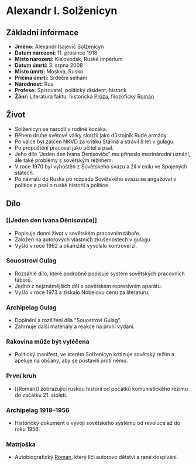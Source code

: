 # Alexandr I. Solženicyn

## Základní informace

- **Jméno:** Alexandr Isajevič Solženicyn
- **Datum narození:** 11. prosince 1918
- **Místo narození:** Kislovodsk, Ruské impérium
- **Datum úmrtí:** 3. srpna 2008
- **Místo úmrtí:** Moskva, Rusko
- **Příčina úmrtí:** Srdeční selhání
- **Národnost:** Rus
- **Profese:** Spisovatel, politický disident, historik
- **Žánr:** Literatura faktu, historická [Próza](Próza.md), filozofický [Román](Román.md)

## Život

- Solženicyn se narodil v rodině kozáka.
- Během druhé světové války sloužil jako důstojník Rudé armády.
- Po válce byl zatčen NKVD za kritiku Stalina a strávil 8 let v gulagu.
- Po propuštění pracoval jako učitel a psal.
- Jeho dílo "Jeden den Ivana Denisoviče" mu přineslo mezinárodní uznání, ale také problémy s sovětským režimem.
- V roce 1970 byl vyhoštěn z Sovětského svazu a žil v exilu ve Spojených státech.
- Po návratu do Ruska po rozpadu Sovětského svazu se angažoval v politice a psal o ruské historii a politice.

## Dílo

### [[Jeden den Ivana Děnisoviče]]

- Popisuje denní život v sovětském pracovním táboře.
- Založen na autorových vlastních zkušenostech v gulagu.
- Vyšlo v roce 1962 a okamžitě vyvolalo kontroverzi.

### Souostroví Gulag

- Rozsáhlé dílo, které podrobně popisuje systém sovětských pracovních táborů.
- Jedno z nejznámějších děl o sovětském represivním aparátu.
- Vyšlo v roce 1973 a získalo Nobelovu cenu za literaturu.

### Archipelag Gulag

- Doplnění a rozšíření díla "Souostroví Gulag".
- Zahrnuje další materiály a reakce na první vydání.

### Rakovina může být vyléčena

- Politický manifest, ve kterém Solženicyn kritizuje sovětský režim a apeluje na občany, aby se postavili proti němu.

### První kruh

- [[Román]] zobrazující ruskou historii od počátků komunistického režimu do začátku 21. století.

### Archipelag 1918–1956

- Historický dokument o vývoji sovětského systému od revoluce až do roku 1956.

### Matrjoška

- Autobiografický [Román](Román.md), který líčí autorovo dětství a rané dospívání.